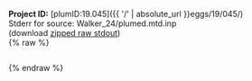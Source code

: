 **Project ID:** [plumID:19.045]({{ '/' | absolute_url }}eggs/19/045/)  
Stderr for source:  Walker_24/plumed.mtd.inp   
(download [zipped raw stdout](plumed.mtd.inp.plumed_master.stdout.txt.zip))  
{% raw %}
<pre>
</pre>
{% endraw %}
